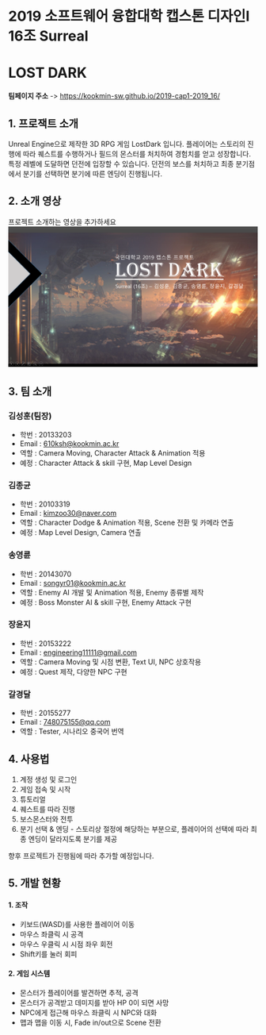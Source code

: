 # 2019 소프트웨어 융합대학 캡스톤 디자인Ⅰ 16조 Surreal

# LOST DARK


**팀페이지 주소** -> https://kookmin-sw.github.io/2019-cap1-2019_16/

## 1. 프로잭트 소개

Unreal Engine으로 제작한 3D RPG 게임 LostDark 입니다.
플레이어는 스토리의 진행에 따라 퀘스트를 수행하거나 필드의 몬스터를 처치하여 경험치를 얻고 성장합니다.
특정 레벨에 도달하면 던전에 입장할 수 있습니다.
던전의 보스를 처치하고 최종 분기점에서 분기를 선택하면 분기에 따른 엔딩이 진행됩니다.

## 2. 소개 영상

프로젝트 소개하는 영상을 추가하세요
[![sample](./thumbnail.PNG)](https://youtu.be/fB5ZA5iRoRc)

## 3. 팀 소개


### 김성훈(팀장)
* 학번 : 20133203
* Email : 610ksh@kookmin.ac.kr
* 역할 : Camera Moving, Character Attack & Animation 적용
* 예정 : Character Attack & skill 구현, Map Level Design

### 김종균
* 학번 : 20103319
* Email : kimzoo30@naver.com
* 역할 : Character Dodge & Animation 적용, Scene 전환 및 카메라 연출
* 예정 : Map Level Design, Camera 연출

### 송영륜
* 학번 : 20143070
* Email : songyr01@kookmin.ac.kr
* 역할 : Enemy AI 개발 및 Animation 적용, Enemy 종류별 제작
* 예정 : Boss Monster AI & skill 구현, Enemy Attack 구현

### 장윤지
* 학번 : 20153222
* Email : engineering11111@gmail.com
* 역할 : Camera Moving 및 시점 변환, Text UI, NPC 상호작용
* 예정 : Quest 제작, 다양한 NPC 구현

### 갈경달
* 학번 : 20155277
* Email : 748075155@qq.com
* 역할 : Tester, 시나리오 중국어 번역


## 4. 사용법

1. 계정 생성 및 로그인
2. 게임 접속 및 시작
3. 튜토리얼
4. 퀘스트를 따라 진행
5. 보스몬스터와 전투
6. 분기 선택 & 엔딩 - 스토리상 절정에 해당하는 부분으로, 플레이어의 선택에 따라 최종 엔딩이 달라지도록 분기를 제공

향후 프로젝트가 진행됨에 따라 추가할 예정입니다.

## 5. 개발 현황

#### 1. 조작
- 키보드(WASD)를 사용한 플레이어 이동
- 마우스 좌클릭 시 공격
- 마우스 우클릭 시 시점 좌우 회전
- Shift키를 눌러 회피

#### 2. 게임 시스템
- 몬스터가 플레이어를 발견하면 추적, 공격
- 몬스터가 공격받고 데미지를 받아 HP 0이 되면 사망
- NPC에게 접근해 마우스 좌클릭 시 NPC와 대화
- 맵과 맵을 이동 시, Fade in/out으로 Scene 전환
